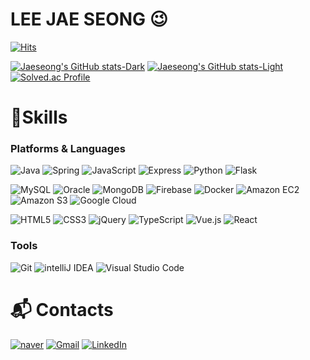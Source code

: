 # LEE JAE SEONG 😉

[![Hits](https://hits.seeyoufarm.com/api/count/incr/badge.svg?url=https%3A%2F%2Fgithub.com%2Fleejaeseong11&count_bg=%2379C83D&title_bg=%23555555&icon=&icon_color=%23E7E7E7&title=hits&edge_flat=false)](https://hits.seeyoufarm.com)

[![Jaeseong's GitHub stats-Dark](https://github-readme-stats.vercel.app/api?username=leejaeseong11&show_icons=true&theme=dark#gh-dark-mode-only)](https://github.com/anuraghazra/github-readme-stats#gh-dark-mode-only)
[![Jaeseong's GitHub stats-Light](https://github-readme-stats.vercel.app/api?username=leejaeseong11&show_icons=true&theme=default#gh-light-mode-only)](https://github.com/anuraghazra/github-readme-stats#gh-light-mode-only)
[![Solved.ac Profile](http://mazassumnida.wtf/api/v2/generate_badge?boj=easeon11)](https://solved.ac/easeon11/)

# 💪Skills
### Platforms & Languages
![Java](https://img.shields.io/badge/Java-007396.svg?&style=for-the-badge&logo=Java&logoColor=white)
![Spring](https://img.shields.io/badge/Spring-6DB33F.svg?&style=for-the-badge&logo=Spring&logoColor=white)
![JavaScript](https://img.shields.io/badge/JavaScript-F7DF1E.svg?&style=for-the-badge&logo=JavaScript&logoColor=white)
![Express](https://img.shields.io/badge/Express-000000.svg?&style=for-the-badge&logo=Express&logoColor=white)
![Python](https://img.shields.io/badge/Python-3776AB.svg?&style=for-the-badge&logo=Python&logoColor=white)
![Flask](https://img.shields.io/badge/Flask-000000.svg?&style=for-the-badge&logo=Flask&logoColor=white)

![MySQL](https://img.shields.io/badge/MySQL-4479A1.svg?&style=for-the-badge&logo=MySQL&logoColor=white)
![Oracle](https://img.shields.io/badge/Oracle-F80000.svg?&style=for-the-badge&logo=Oracle&logoColor=white)
![MongoDB](https://img.shields.io/badge/MongoDB-47A248.svg?&style=for-the-badge&logo=MongoDB&logoColor=white)
![Firebase](https://img.shields.io/badge/Firebase-FFCA28.svg?&style=for-the-badge&logo=Firebase&logoColor=white)
![Docker](https://img.shields.io/badge/Docker-2496ED.svg?&style=for-the-badge&logo=Docker&logoColor=white)
![Amazon EC2](https://img.shields.io/badge/amazon%20ec2-FF9900.svg?&style=for-the-badge&logo=amazonec2&logoColor=white)
![Amazon S3](https://img.shields.io/badge/amazon%20s3-569A31.svg?&style=for-the-badge&logo=amazons3&logoColor=white)
![Google Cloud](https://img.shields.io/badge/google%20cloud-4285F4.svg?&style=for-the-badge&logo=googlecloud&logoColor=white)

![HTML5](https://img.shields.io/badge/HTML5-E34F26.svg?&style=for-the-badge&logo=HTML5&logoColor=white)
![CSS3](https://img.shields.io/badge/CSS3-1572B6.svg?&style=for-the-badge&logo=CSS3&logoColor=white)
![jQuery](https://img.shields.io/badge/jquery-0769AD.svg?&style=for-the-badge&logo=jquery&logoColor=white)
![TypeScript](https://img.shields.io/badge/TypeScript-3178C6.svg?&style=for-the-badge&logo=TypeScript&logoColor=white)
![Vue.js](https://img.shields.io/badge/vue.js-4FC08D.svg?&style=for-the-badge&logo=vuedotjs&logoColor=white)
![React](https://img.shields.io/badge/react-61DAFB.svg?&style=for-the-badge&logo=react&logoColor=white)


### Tools
![Git](https://img.shields.io/badge/Git-F05032.svg?&style=for-the-badge&logo=Git&logoColor=white)
![intelliJ IDEA](https://img.shields.io/badge/intellij%20idea-000000.svg?&style=for-the-badge&logo=intellijidea&logoColor=white)
![Visual Studio Code](https://img.shields.io/badge/Visual%20Studio%20Code-007ACC.svg?&style=for-the-badge&logo=Visual%20Studio%20Code&logoColor=white)

 
# :mailbox_with_mail: Contacts
[![naver](http://img.shields.io/badge/Blog-03C75A?style=flat-square&logo=naver&logoColor=white&link=https://blog.naver.com/easeon11)](https://blog.naver.com/easeon11)
[![Gmail](https://img.shields.io/badge/Gmail-d14836?style=flat-square&logo=Gmail&logoColor=white&link=mailto:easeon78@gmail.com)](mailto:easeon78@gmail.com)
[![LinkedIn](https://img.shields.io/badge/LinkedIn-0A66C2?style=flat-square&logo=linkedin&logoColor=white&link=https://www.linkedin.com/in/%EC%9E%AC%EC%84%B1-%EC%9D%B4-412743223/)](https://www.linkedin.com/in/%EC%9E%AC%EC%84%B1-%EC%9D%B4-412743223/)

